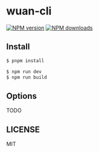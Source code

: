 # wuan-cli

[![NPM version](https://img.shields.io/npm/v/wuan-cli.svg?style=flat)](https://npmjs.org/package/wuan-cli)
[![NPM downloads](http://img.shields.io/npm/dm/wuan-cli.svg?style=flat)](https://npmjs.org/package/wuan-cli)

## Install

```bash
$ pnpm install
```

```bash
$ npm run dev
$ npm run build
```

## Options

TODO

## LICENSE

MIT
